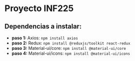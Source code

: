 # Proyecto INF225

## Dependencias a instalar:
- **paso 1:** Axios: `npm install axios`  
- **paso 2:** Redux: `npm install @reduxjs/toolkit react-redux`     
- **paso 3:** Material-ui/core: `npm install @material-ui/core`   
- **paso 4:** Material-ui/icons: `npm install @material-ui/icons`
